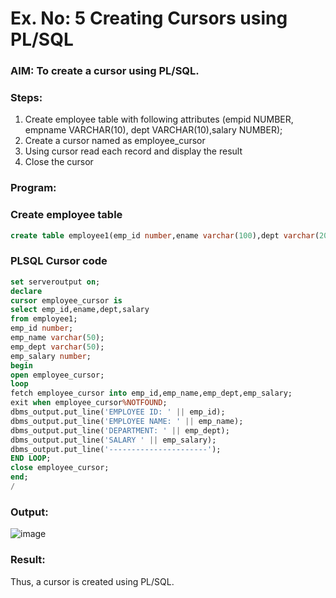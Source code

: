 # Ex. No: 5 Creating Cursors using PL/SQL

### AIM: To create a cursor using PL/SQL.

### Steps:
1. Create employee table with following attributes (empid NUMBER, empname VARCHAR(10), dept VARCHAR(10),salary NUMBER);
2. Create a cursor named as employee_cursor
3. Using cursor read each record and display the result
4. Close the cursor

### Program:
### Create employee table
```sql
create table employee1(emp_id number,ename varchar(100),dept varchar(20),salary number);
```
### PLSQL Cursor code
```sql
set serveroutput on;
declare
cursor employee_cursor is
select emp_id,ename,dept,salary
from employee1;
emp_id number;
emp_name varchar(50);
emp_dept varchar(50);
emp_salary number;
begin
open employee_cursor;
loop
fetch employee_cursor into emp_id,emp_name,emp_dept,emp_salary;
exit when employee_cursor%NOTFOUND;
dbms_output.put_line('EMPLOYEE ID: ' || emp_id);
dbms_output.put_line('EMPLOYEE NAME: ' || emp_name);
dbms_output.put_line('DEPARTMENT: ' || emp_dept);
dbms_output.put_line('SALARY ' || emp_salary);
dbms_output.put_line('----------------------');
END LOOP;
close employee_cursor;
end;
/
```
### Output:
![image](https://github.com/ShanmathiShanmugam/Ex-no-6-Creating-Cursors-using-PL-SQL/assets/121243595/a630715f-d4cd-4140-9285-c711928d253c)

### Result:
Thus, a cursor is created using PL/SQL.
